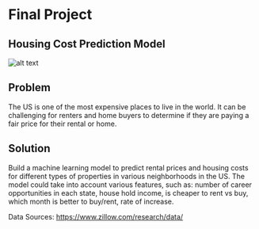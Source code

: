 # Final Project 
## Housing Cost Prediction Model 

![alt text](https://www.dice.com/binaries/large/content/gallery/dice/insights/2018/08/Cost-of-Living-Tech-Pros-Dice.png)

## Problem
The US is one of the most expensive places to live in the world. It can be challenging for renters and home buyers to determine if they are paying a fair price for their rental or home. 


## Solution
Build a machine learning model to predict rental prices and housing costs for different types of properties in various neighborhoods in the US. The model could take into account various features, such as: number of career opportunities in each state, house hold income, is cheaper to rent vs buy, which month is better to buy/rent, rate of increase. 


Data Sources: https://www.zillow.com/research/data/